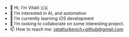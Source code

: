- 👋 Hi, I’m Vitalii 🇺🇦
- 👀 I’m interested in AI, and automation
- 🌱 I’m currently learning iOS development
- 💞️ I’m looking to collaborate on some interesting project.
- 📫 How to reach me: vetalturkevich+github@gmail.com

<!---
Turkevich91/Turkevich91 is a ✨ special ✨ repository because its `README.md` (this file) appears on your GitHub profile.
You can click the Preview link to take a look at your changes.
--->
